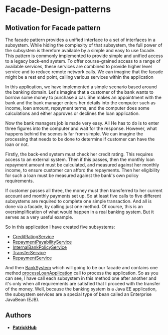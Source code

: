 # Facade-Design-patterns

## Motivation for Facade pattern

The facade pattern provides a unified interface to a set of interfaces in a subsystem. While hiding the complexity of that subsystem, the full power of the subsystem is therefore available by a simple and easy to use facade. This pattern is commonly implemented to provide simple and unified access to a legacy back-end system. To offer course-grained access to a range of available services, these services are combined to provide higher level service and to reduce remote network calls. We can imagine that the facade might be a rest end point, calling various services within the application

In this application, we have implemented a simple scenario based around the banking domain. Let's imagine that a customer of the bank wants to borrow some money to purchase a car. She makes an appointment with the bank and the bank manager enters her details into the computer such as income, loan amount, repayment terms, and the computer does some calculations and either approves or declines the loan application.

Now the bank managers job is made very easy. All He has to do is to enter three figures into the computer and wait for the response. However, what happens behind the scenes is far from simple. We can imagine the processing that needs to be done to determine if customer can have the loan or not.

Firstly, the back-end system must check her credit rating. This requires access to an external system. Then if this passes, then the monthly loan repayment amount must be calculated, and measured against her monthly income, to ensure customer can afford the repayments. Then her eligibility for such a loan must be measured against the bank's own policy requirements.

If customer passes all three, the money must then transferred to her current account and monthly payments set up. So at least five calls to five different subsystems are required to complete one simple transaction. And all is done via a facade, by calling just one method. Of course, this is an oversimplification of what would happen in a real banking system. But it serves as a very useful example.

So in this application I have created five subsystems:

- [CreditRatingService](https://github.com/patrickHub/Software-Design-patterns-JavaEE/blob/master/facade-design-pattern/src/main/java/com/patrickHub/facade/subsystems/CreditRatingService.java)
- [RepaymentPayabilityService](https://github.com/patrickHub/Software-Design-patterns-JavaEE/blob/master/facade-design-pattern/src/main/java/com/patrickHub/facade/subsystems/RepaymentPayabilityService.java)
- [InternalBankPolicyService](https://github.com/patrickHub/Software-Design-patterns-JavaEE/blob/master/facade-design-pattern/src/main/java/com/patrickHub/facade/subsystems/InternalBankPolicyService.java)
- [TransferService](https://github.com/patrickHub/Software-Design-patterns-JavaEE/blob/master/facade-design-pattern/src/main/java/com/patrickHub/facade/subsystems/TransferService.java)
- [RepaymentService](https://github.com/patrickHub/Software-Design-patterns-JavaEE/blob/master/facade-design-pattern/src/main/java/com/patrickHub/facade/subsystems/RepaymentService.java)

And then [BankSystem](https://github.com/patrickHub/Software-Design-patterns-JavaEE/blob/master/facade-design-pattern/src/main/java/com/patrickHub/facade/bankSystem/BankSystem.java) which will going to be our facade and contains one method [processLoanApplication](https://github.com/patrickHub/Software-Design-patterns-JavaEE/blob/master/facade-design-pattern/src/main/java/com/patrickHub/facade/bankSystem/BankSystem.java) call to process the application. So as you can see, I have call each subsystem in this method one after another and it's only when all requirements are satisfied that I proceed with the transfer of the money. Well, because the banking system is a Java EE application, the subsystem services are a special type of bean called an Enterprise JavaBean (EJB).

## Authors

- **[PatrickHub](https://github.com/patrickHub)**
